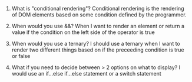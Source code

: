 1. What is "conditional rendering"? 
Conditional rendering is the rendering of DOM elements based on some condition defined 
by the programmer.

2. When would you use &&?
When I want to render an element or return a value if the condition on the left side of the operator is true


3. When would you use a ternary?
I should use a ternary when I want to render two different things based on if the preceeding condition is true or false



4. What if you need to decide between > 2 options on what to display?
I would use an if...else if...else statement or a switch statement

